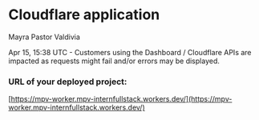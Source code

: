 # Cloudflare application

Mayra Pastor Valdivia

Apr 15, 15:38 UTC - Customers using the Dashboard / Cloudflare APIs are impacted as requests might fail and/or errors may be displayed.

### URL of your deployed project:
[https://mpv-worker.mpv-internfullstack.workers.dev/](https://mpv-worker.mpv-internfullstack.workers.dev/)

